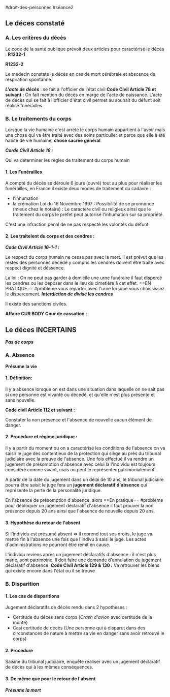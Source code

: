 #droit-des-personnes #séance2 
## Le déces constaté

### A. Les critères du décès
Le code de la santé publique prévoit deux articles pour caractérisé le décès :
**R1232-1**

**R1232-2**

Le médecin constate le décès en cas de mort cérébrale et abscence de respiration spontanné.

***L'acte de décès*** : se fait à l'officier de l'état civil
**Code Civil Article 78 et suivant :**
On fait mention du décès en marge de l'acte de naissance. L'acte de décès qui se fait à l'officier d'état civil permet au souhait du défunt soit réalisé funérailles.

### B. Le traitements du corps

Lorsque la vie humaine c'est arrété le corps humain appartient à l'avoir mais une chose qui va être traité avec des soins particulier et parce que elle à été habité de vie humaine, **chose sacrée général**.

***Corde Civil Article 16 :***

Qui va déterminer les règles de traitement du corps humain 

#### 1. Les Funérailles
A compté du décès se déroule 6 jours (ouvré) tout au plus pour réaliser les funérailles, en France il existe deux modes de traitement du cadavre :
- l'inhumation
- la crémation
Loi du 16 Novembre 1997 :
Possibilité de se pronnoncé (mieux chez le notaire) :
Le caractère civil ou religieux ainsi que le traitement du corps le préfet peut autorisé l'inhumation sur sa propriété.

C'est une infraction pénal de ne pas respecté les volontés du défunt

#### 2. Les traitelent du corps et des cendres :
***Code Civil Article 16-1-1 :***

Le respect du corps humain ne cesse pas avec la mort. Il est prévut que les restes des personnes décédé y compris les cendres doivent être traité avec respect dignité et déssence.

La loi :
On ne peut pas garder à domicile une urne funéraire il faut dispercé les cendres ou les déposer dans le lieu du cimetière à cet effet. ==EN PRATIQUE== #problème vous reparter avec l'urne lorsque vous choississez le dispercement.
***Interdiction de divisé les cendres***

Il existe des sanctions civiles.

**Affaire CUR BODY Cour de cassation** :

## Le déces INCERTAINS
***Pas de corps***

### A. Absence
**Présume la vie**
#### 1. Définition:
Il y a absence lorsque on est dans une situation dans laquelle on ne sait pas si une personne est vivanté ou décédé, et qu'elle n'est plus présente et sans nouvelle.

**Code civil Article 112 et suivant :**

Constater la non présence et l'absence de nouvelle aucun élément de danger. 

#### 2. Procédure et régime juridique :
Il y a partir du moment ou on a caractérisé les conditions de l'absence on va saisir le juge des contentieux de la protection qui siège au près du tribunal judiciaire avec la preuve de l'absence. 
Une fois effectué il va rendre un jugement de présomption d'absence avec celui là l'individu est toujours considéré comme vivant, mais on peut le représenter patrimonialement. 

A partir de la date du jugement dans un délai de 10 ans, le tribunal judiciaire pourra être saisit le juge fera un **jugement déclaratif d'absence** qui représente la perte de la personalité juridique.

En l'absence de présomption d'absence, alors ==En pratique== #problème pour débloquer un jugement déclaratif d'absence il faut prouver la non présence depuis 20 ans ainsi que l'absence de nouvelle depuis 20 ans. 

#### 3. Hypothèse du retour de l'absent
Si l'individu est présumé absent => il reprend tout ses droits, le juge va mettre fin à l'absence une fois que l'indivu à saisi le juge. Les actes d'administrations ne pourront être remit en cause.

L'individu reviens après un jugement déclaratifs d'absence : il n'est plus marié, sont patrimoine. Il doit faire une demande d'annulation du jugement déclaratif d'absence.
**Code Civil Article 129 & 130 :**
Va retrouver les biens qui existe encore dans l'état ou il se trouve

### B. Disparition

#### 1. Les cas de disparitions 
Jugement déclaratifs de décès rendu dans 2 hypothèses :
- Certitude du décès sans corps (*Crash d'avion* avec certitude de la monté)
- Casi certitude de décès (Une personne qui à disparut dans des circonstances de nature à mettre sa vie en danger sans avoir retrouvé le corps)

#### 2. Procédure
Saisine du tribunal judiciaire, enquête réaliser avec un jugement déclaratif de décès qui à les mêmes conséquences.

#### 3. De même que pour le retour de l'absent

***Présume la mort***

